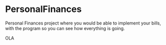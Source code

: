 # PersonalFinances
Personal Finances project where you would be able to implement your bills, with the program so you can see how everything is going.

OLA